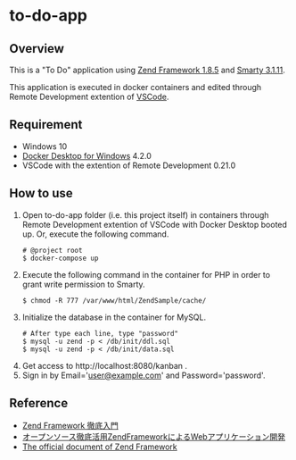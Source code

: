 # to-do-app

## Overview
This is a "To Do" application using [Zend Framework 1.8.5](https://framework.zend.com/downloads/archives) and [Smarty 3.1.11](https://www.smarty.net/page3).

This application is executed in docker containers and edited through Remote Development extention of [VSCode](https://azure.microsoft.com/ja-jp/products/visual-studio-code/).

## Requirement

- Windows 10
- [Docker Desktop for Windows](https://www.docker.com/products/docker-desktop) 4.2.0
- VSCode with the extention of Remote Development 0.21.0

## How to use
1. Open to-do-app folder (i.e. this project itself) in containers through Remote Development extention of VSCode with Docker Desktop booted up. Or, execute the following command.
   ```
   # @project root
   $ docker-compose up
   ```
2. Execute the following command in the container for PHP in order to grant write permission to Smarty.
   ```
   $ chmod -R 777 /var/www/html/ZendSample/cache/
   ```
3. Initialize the database in the container for MySQL.
   ```
   # After type each line, type "password"
   $ mysql -u zend -p < /db/init/ddl.sql
   $ mysql -u zend -p < /db/init/data.sql
   ```
4. Get access to http://localhost:8080/kanban .
5. Sign in by Email='user@example.com' and Password='password'.


## Reference
- [Zend Framework 徹底入門](https://www.amazon.co.jp/Zend-Framework%E5%BE%B9%E5%BA%95%E5%85%A5%E9%96%80-%E5%B1%B1%E7%94%B0-%E7%A5%A5%E5%AF%9B/dp/4798117129/ref=sr_1_1?__mk_ja_JP=%E3%82%AB%E3%82%BF%E3%82%AB%E3%83%8A&crid=U4Y2V42K6CWE&keywords=zendframework&qid=1639974825&sprefix=zendframework%2Caps%2C200&sr=8-1)
- [オープンソース徹底活用ZendFrameworkによるWebアプリケーション開発](https://www.amazon.co.jp/Zend-Framework%E5%BE%B9%E5%BA%95%E5%85%A5%E9%96%80-%E5%B1%B1%E7%94%B0-%E7%A5%A5%E5%AF%9B/dp/4798117129/ref=sr_1_1?__mk_ja_JP=%E3%82%AB%E3%82%BF%E3%82%AB%E3%83%8A&crid=U4Y2V42K6CWE&keywords=zendframework&qid=1639974825&sprefix=zendframework%2Caps%2C200&sr=8-1)
- [The official document of Zend Framework](https://framework.zend.com/)
